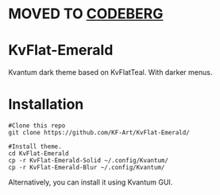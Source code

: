 # MOVED TO [CODEBERG](https://codeberg.org/kf_art/kvflat-emerald)

# KvFlat-Emerald
Kvantum dark theme based on KvFlatTeal. With darker menus.

<H1>Installation</H1>
  
    #Clone this repo
    git clone https://github.com/KF-Art/KvFlat-Emerald/
  
    #Install theme.
    cd KvFlat-Emerald
    cp -r KvFlat-Emerald-Solid ~/.config/Kvantum/
    cp -r KvFlat-Emerald-Blur ~/.config/Kvantum/
  
Alternatively, you can install it using Kvantum GUI.
